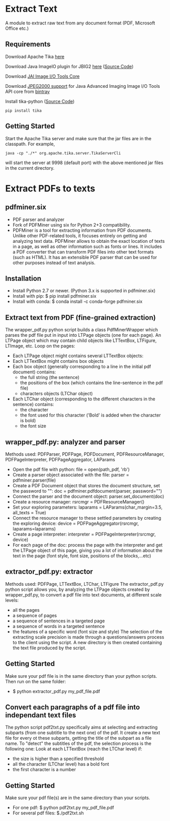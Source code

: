 # Extract Text
A module to extract raw text from any document format (PDF, Microsoft Office etc.)

## Requirements
Download Apache Tika [here](https://tika.apache.org/download.html "Download Link for Apache Tika")

Download Java ImageIO plugin for JBIG2 [here](http://search.maven.org/#search%7Cga%7C1%7Clevigo-jbig2-imageio) ([Source Code](https://github.com/levigo/jbig2-imageio/tree/levigo-jbig2-imageio-2.0))

Download [JAI Image I/O Tools Core](https://github.com/jai-imageio/jai-imageio-core/releases)

Download [JPEG2000 support](https://github.com/jai-imageio/jai-imageio-jpeg2000) for Java Advanced Imaging Image I/O Tools API core from [bintray](https://bintray.com/jai-imageio/maven/jai-imageio-jpeg2000#files/com/github/jai-imageio/jai-imageio-jpeg2000/1.3.0)

Install tika-python ([Source Code](https://github.com/chrismattmann/tika-python))

`pip install tika`

## Getting Started
Start the Apache Tika server and make sure that the jar files are in the classpath. For example,

`java -cp "./*" org.apache.tika.server.TikaServerCli`

will start the server at 9998 (default port) with the above mentioned jar files in the current directory.

# Extract PDFs to texts
## pdfminer.six
* PDF parser and analyzer
* Fork of PDFMiner using six for Python 2+3 compatibility.
* PDFMiner is a tool for extracting information from PDF documents. Unlike other PDF-related tools, it focuses entirely on getting and analyzing text data. PDFMiner allows to obtain the exact location of texts in a page, as well as other information such as fonts or lines. It includes a PDF converter that can transform PDF files into other text formats (such as HTML). It has an extensible PDF parser that can be used for other purposes instead of text analysis.

## Installation
 * Install Python 2.7 or newer. (Python 3.x is supported in pdfminer.six)
 * Install with pip:
    $ pip install pdfminer.six
 * Install with conda:
    $ conda install -c conda-forge pdfminer.six

## Extract text from PDF (fine-grained extraction)
The wrapper_pdf.py python script builds a class PdfMinerWrapper which parses the pdf file put in input into LTPage objects (one for each page). An LTPage object which may contain child objects like LTTextBox, LTFigure, LTImage, etc.
Loop on the pages: 
  * Each LTPage object might contains several LTTextBox objects: 
  * Each LTTextBox might contains box objects  
  * Each box object (generally corresponding to a line in the initial pdf document) contains: 
    * the full string (the sentence) 
    * the positions of the box (which contains the line-sentence in the pdf file) 
    * characters objects (LTChar object)
  * Each LTChar object (corresponding to the different characters in the sentence) contains:
    * the character
    * the font used for this character ('Bold' is added when the character is bold)
    * the font size

## wrapper_pdf.py: analyzer and parser
Methods used: PDFParser, PDFPage, PDFDocument, PDFResourceManager, PDFPageInterpreter, PDFPageAggregator, LAParams
 * Open the pdf file with python: 
      file = open(path_pdf, 'rb')
 * Create a parser object associated with the file: 
      parser = pdfminer.parser(file)  
 * Create a PDF Document object that stores the document structure, set the password to "": 
      doc = pdfminer.pdfdocument(parser, password="") 
 * Connect the parser and the document object:
      parser.set_document(doc)
 * Create a resource manager: 
      rsrcmgr = PDFResourceManager()
 * Set your exploring parameters: 
      laparams = LAParams(char_margin=3.5, all_texts = True)
 * Connect the resource manager to these settled parameters by creating the exploring device: 
      device = PDFPageAggregator(rsrcmgr, laparams=laparams)
 * Create a page interpreter:
      interpreter = PDFPageInterpreter(rsrcmgr, device)
 * For each page of the doc: process the page with the interpreter and get the LTPage object of this page, giving you a lot of information about the text in the page (font style, font size, positions of the blocks,...etc)

## extractor_pdf.py: extractor
Methods used: PDFPage, LTTextBox, LTChar, LTFigure
The extractor_pdf.py python script allows you, by analyzing the LTPage objects created by wrapper_pdf.py, to convert a pdf file into text documents, at different scale levels: 
 * all the pages 
 * a sequence of pages 
 * a sequence of sentences in a targeted page 
 * a sequence of words in a targeted sentence
 * the features of a specific word (font size and style) 
The selection of the extracting scale precision is made through a questions/answers process to the client using the script.
A new directory is then created containing the text file produced by the script.

## Getting Started
Make sure your pdf file is in the same directory than your python scripts. Then run on the same folder:
* $ python extractor_pdf.py my_pdf_file.pdf 

## Convert each paragraphs of a pdf file into independant text files
The python script pdf2txt.py specifically aims at selecting and extracting subparts (from one subtitle to the next one) of the pdf. It create a new text file for every ot these subparts, getting the title of the subpart as a file name. To "detect" the subtitles of the pdf, the selection process is the following one:
Look at each LTTextBox (reach the LTChar level) if:
* the size is higher than a specified threshold
* all the character (LTChar level) has a bold font
* the first character is a number

## Getting Started
Make sure your pdf file(s) are in the same directory than your scripts.
* For one pdf: $ python pdf2txt.py my_pdf_file.pdf
* For several pdf files: $./pdf2txt.sh
